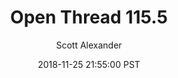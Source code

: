 ---
layout: podcast
title: "Open Thread 115.5"
author: Scott Alexander
description: https://slatestarcodex.com/2018/11/25/open-thread-115-5/
date: 2018-11-25 21:55:00 PST
length: 61349
duration: 15
guid: open-thread-115-5
---